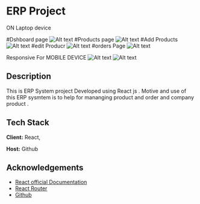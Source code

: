 
# ERP Project

ON Laptop device 

#Dshboard page
![Alt text](https://i.postimg.cc/MGmTHZgD/Screenshot-118.png)
#Products page
![Alt text](https://i.postimg.cc/VkjsZLs8/Screenshot-119.png)
#Add Products
![Alt text](https://i.postimg.cc/jSrtf0Hk/Screenshot-120.png)
#edit Producr
![Alt text](https://i.postimg.cc/jj3jP3dw/Screenshot-121.png)
#orders Page
![Alt text](https://i.postimg.cc/ncfh4DZk/Screenshot-122.png)

Responsive For MOBILE DEVICE
![Alt text](https://i.postimg.cc/TYkjWsL4/Screenshot-125.png)
![Alt text](https://i.postimg.cc/ZnSHVy4s/Screenshot-124.png)

## Description
This is ERP System project Developed using React js . Motive and use of this ERP sysmtem is to help for mananging product and order and company product .


## Tech Stack

**Client:** React, 

**Host:** Github


## Acknowledgements

 - [React official Documentation](https://awesomeopensource.com/project/elangosundar/awesome-README-templates)
 - [React Router](https://github.com/matiassingers/awesome-readme)
 - [Github](https://bulldogjob.com/news/449-how-to-write-a-good-readme-for-your-github-project)

